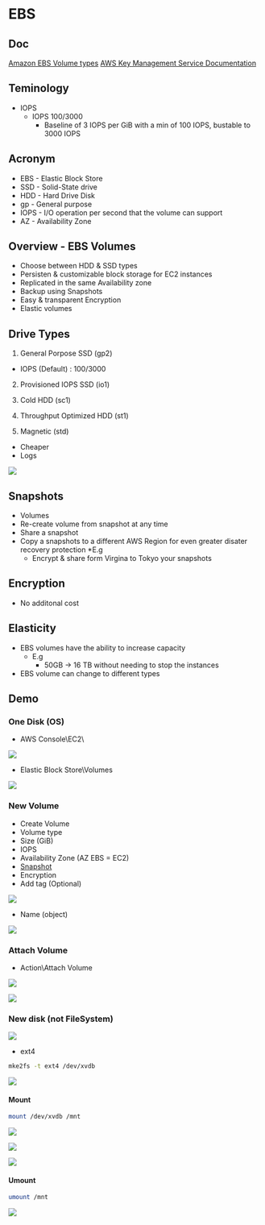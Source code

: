 # EBS

## Doc
[Amazon EBS Volume types](https://docs.aws.amazon.com/AWSEC2/latest/UserGuide/ebs-volume-types.html?icmpid=docs_ec2_console)
[AWS Key Management Service Documentation](https://docs.aws.amazon.com/kms/index.html#lang/en_us)

## Teminology
* IOPS
  * IOPS 100/3000
    * Baseline of 3 IOPS per GiB with a min of 100 IOPS, bustable to 3000 IOPS

## Acronym
* EBS - Elastic Block Store
* SSD - Solid-State drive
* HDD - Hard Drive Disk
* gp - General purpose
* IOPS - I/O operation per second that the volume can support
* AZ - Availability Zone

## Overview - EBS Volumes
* Choose between HDD & SSD types
* Persisten & customizable block storage for EC2 instances
* Replicated in the same Availability zone
* Backup using Snapshots
* Easy & transparent Encryption
* Elastic volumes

## Drive Types
1) General Porpose SSD (gp2)
 * IOPS (Default) : 100/3000

2) Provisioned IOPS SSD (io1)

3) Cold HDD (sc1)

4) Throughput Optimized HDD (st1)

5) Magnetic (std)
 * Cheaper
 * Logs
 
 [<img src="https://i.imgur.com/0qatksI.png">](https://i.imgur.com/0qatksI.png)
  
## Snapshots
  * Volumes
  * Re-create volume from snapshot at any time
  * Share a snapshot
  * Copy a snapshots to a different AWS Region for even greater disater recovery protection
    *E.g
      * Encrypt & share form Virgina to Tokyo your snapshots

## Encryption
* No additonal cost

## Elasticity
* EBS volumes have the ability to increase capacity
  * E.g
    * 50GB -> 16 TB without needing to stop the instances
* EBS volume can change to different types

## Demo
### One Disk (OS)
* AWS Console\EC2\

[<img src="https://i.imgur.com/BIsKSjp.png">](https://i.imgur.com/BIsKSjp.png)

* Elastic Block Store\Volumes

[<img src="https://i.imgur.com/qlaHJql.png">](https://i.imgur.com/qlaHJql.png)

### New Volume

* Create Volume
 * Volume type
 * Size (GiB)
 * IOPS
 * Availability Zone (AZ EBS = EC2) 
 * [Snapshot](https://i.imgur.com/VKM9WUr.png)
 * Encryption
 * Add tag (Optional)
 
[<img src="https://i.imgur.com/cUzcnRJ.png">](https://i.imgur.com/cUzcnRJ.png)

* Name (object)

[<img src="https://i.imgur.com/teRWXNr.png">](https://i.imgur.com/teRWXNr.png)

### Attach Volume
* Action\Attach Volume

[<img src="https://i.imgur.com/XhuosWi.png">](https://i.imgur.com/XhuosWi.png)

[<img src="https://i.imgur.com/5iBA906.png">](https://i.imgur.com/5iBA906.png)

### New disk (not FileSystem)
[<img src="https://i.imgur.com/W6lFY9k.png">](https://i.imgur.com/W6lFY9k.png)

* ext4
````Bash
mke2fs -t ext4 /dev/xvdb
````

[<img src="https://i.imgur.com/7SL9NGD.png">](https://i.imgur.com/7SL9NGD.png)

#### Mount
````Bash
mount /dev/xvdb /mnt
````
[<img src="https://i.imgur.com/wZBM6eR.png">](https://i.imgur.com/wZBM6eR.png)

[<img src="https://i.imgur.com/3krjGSQ.png">](https://i.imgur.com/3krjGSQ.png)

[<img src="https://i.imgur.com/P76Vnhi.png">](https://i.imgur.com/P76Vnhi.png)


#### Umount
````Bash
umount /mnt
````
[<img src="https://i.imgur.com/Rc1rqbe.png">](https://i.imgur.com/Rc1rqbe.png)
